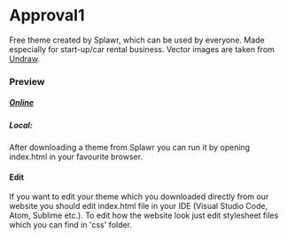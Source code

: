 # Approval1

Free theme created by Splawr, which can be used by everyone. Made especially for start-up/car rental business. Vector images are taken from [Undraw](https://undraw.co/).

### Preview

##### [Online](https://splawr.com/files/preview/approval1)

##### Local:

After downloading a theme from Splawr you can run it by opening index.html in your favourite browser.

#### Edit

If you want to edit your theme which you downloaded directly from our website you should edit index.html file in your IDE (Visual Studio Code, Atom, Sublime etc.). To edit how the website look just edit stylesheet files which you can find in 'css' folder.
